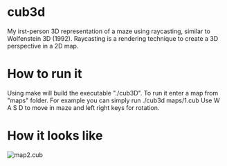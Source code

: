 # cub3d

My irst-person 3D representation of a maze using raycasting, similar to Wolfenstein 3D (1992).
Raycasting is a rendering technique to create a 3D perspective in a 2D map.

# How to run it
Using make will build the executable "./cub3D". To run it enter a map from "maps" folder.
For example you can simply run ./cub3d maps/1.cub
Use W A S D to move in maze and left right keys for rotation.

# How it looks like

![map2.cub](https://media.discordapp.net/attachments/937622316433686548/1026168431831171193/Screen_Shot_2022-10-02_at_8.10.34_PM.png?width=1486&height=1177)

